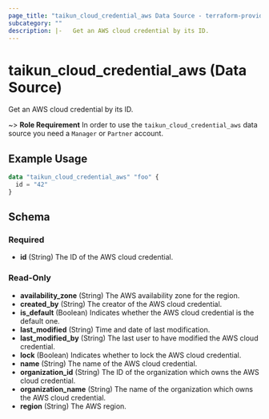 ```yaml
---
page_title: "taikun_cloud_credential_aws Data Source - terraform-provider-taikun"
subcategory: ""
description: |-   Get an AWS cloud credential by its ID.
---
```


# taikun_cloud_credential_aws (Data Source)

Get an AWS cloud credential by its ID.

~> **Role Requirement** In order to use the `taikun_cloud_credential_aws` data source you need a `Manager` or `Partner` account.

## Example Usage

```terraform
data "taikun_cloud_credential_aws" "foo" {
  id = "42"
}
```

<!-- schema generated by tfplugindocs -->
## Schema

### Required

- **id** (String) The ID of the AWS cloud credential.

### Read-Only

- **availability_zone** (String) The AWS availability zone for the region.
- **created_by** (String) The creator of the AWS cloud credential.
- **is_default** (Boolean) Indicates whether the AWS cloud credential is the default one.
- **last_modified** (String) Time and date of last modification.
- **last_modified_by** (String) The last user to have modified the AWS cloud credential.
- **lock** (Boolean) Indicates whether to lock the AWS cloud credential.
- **name** (String) The name of the AWS cloud credential.
- **organization_id** (String) The ID of the organization which owns the AWS cloud credential.
- **organization_name** (String) The name of the organization which owns the AWS cloud credential.
- **region** (String) The AWS region.


